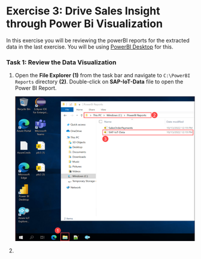 # Exercise 3: Drive Sales Insight through Power Bi Visualization

In this exercise you will be reviewing the powerBI reports for the extracted data in the last exercise. You will be using [PowerBI Desktop](https://powerbi.microsoft.com/en-us/desktop/) for this.

### Task 1: Review the Data Visualization

1. Open the **File Explorer** **(1)** from the task bar and navigate to `C:\PowerBI Reports` directory **(2)**. Double-click on **SAP-IoT-Data** file to open the Power BI Report.

   ![](media/auto-ex3-step1.png)
   
2.    
